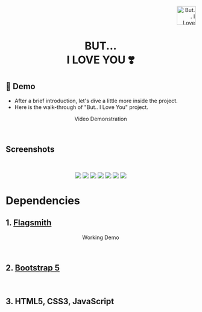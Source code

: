 <p align="right">
    <img src="Pages/Assets/logo.png" alt="But.. I Love You Logo" width="50px" height="50px">
</p>

<h1 align="center">
    BUT... <br>I LOVE YOU ❣️
</h1>











##  :movie_camera: Demo
- After a brief introduction, let's dive a little more inside the project.
- Here is the walk-through of "But.. I Love You" project.


<p align="center">Video Demonstration</p>
<br>

## Screenshots
<br>
<p align="center">
  <img src="Screenshots/hello.png"  />
  <img src="Screenshots/shower.png"  />
  <img src="Screenshots/ask.png"  />
  <img src="Screenshots/romantic.png"  />
  <img src="Screenshots/hate.png"  />
  <img src="Screenshots/lost.png"  />
  <img src="Screenshots/unclickableYes.png"  />
</p>


# Dependencies

<h2>1. <a href="https://app.flagsmith.com/">Flagsmith</a></h2>


<p align="center">Working Demo </p>

<br>
<h2>2. <a href="https://getbootstrap.com/docs/5.0/getting-started/introduction/">Bootstrap 5</a></h2>
<br>
<h2>3. HTML5, CSS3, JavaScript</h2>
<br>

